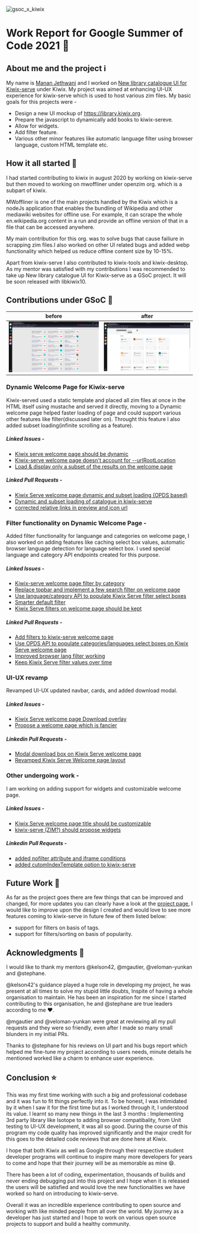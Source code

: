 ![gsoc_x_kiwix](https://user-images.githubusercontent.com/17774888/91468450-aac24280-e8af-11ea-8f1a-5ec4c246bc98.png)


# Work Report for Google Summer of Code 2021 📑

## About me and the project ℹ️
My name is [Manan Jethwani](https://mananjethwani.github.io) and I worked on [New library catalogue UI for Kiwix-serve](https://summerofcode.withgoogle.com/projects/#5158540915769344) under Kiwix. My project was aimed at enhancing UI-UX experience for kiwix-serve which is used to host various zim files. My basic goals for this projects were -
- Design a new UI mockup of https://library.kiwix.org.
- Prepare the javascript to dynamically add books to kiwix-sereve.
- Allow for widgets.
- Add filter feature.
- Various other minor features like automatic language filter using browser language, custom HTML template etc.

## How it all started 🌅

I had started contributing to kiwix in august 2020 by working on kiwix-serve but then moved to working on mwoffliner under openzim org. which is a subpart of kiwix. 

MWoffliner is one of the main projects handled by the Kiwix which is a nodeJs application that enables the bundling of Wikipedia and other mediawiki websites for offline use. For example, it can scrape the whole en.wikipedia.org content in a run and provide an offline version of that in a file that can be accessed anywhere.

My main contribution for this org. was to solve bugs that cause failiure in scrapping zim files.I also worked on other UI related bugs and added webp functionality which helped us reduce offline content size by 10-15%.

Apart from kiwix-serve I also contributed to kiwix-tools and kiwix-desktop.
As my mentor was satisfied with my contributions I was recommended to take up New library catalogue UI for Kiwix-serve as a GSoC project. It will be soon released with libkiwix10.

## Contributions under GSoC 📝

<table>
<thead>
<tr>
<th align="center">before</th>
<th align="center">after</th>
</tr>
</thead>
<tbody>
<tr>
<td align="center"><a target="_blank" rel="noopener noreferrer" href="https://github.com/MananJethwani/GSoC-2021-New-Library-Catalogue-UI-for-kiwix-serve/blob/gh-pages/Screenshot%20from%202021-08-22%2011-37-19.png"><img src="https://github.com/MananJethwani/GSoC-2021-New-Library-Catalogue-UI-for-kiwix-serve/raw/gh-pages/Screenshot%20from%202021-08-22%2011-37-19.png" alt="" style="max-width:100%;"></a></td>
<td align="center"><a target="_blank" rel="noopener noreferrer" href="https://github.com/MananJethwani/GSoC-2021-New-Library-Catalogue-UI-for-kiwix-serve/blob/gh-pages/Screenshot%20from%202021-08-22%2011-37-48.png"><img src="https://github.com/MananJethwani/GSoC-2021-New-Library-Catalogue-UI-for-kiwix-serve/raw/gh-pages/Screenshot%20from%202021-08-22%2011-37-48.png" alt="" style="max-width:100%;"></a></td>
</tr>
</tbody>
</table>

### Dynamic Welcome Page for Kiwix-serve
Kiwix-served used a static template and placed all zim files at once in the HTML itself using mustache and served it directly, moving to a Dynamic welcome page helped faster loading of page and could support various other features like filter(discussed later on).
Throught this feature I also added subset loading(infinite scrolling as a feature).

##### Linked Issues - 
- [Kiwix serve welcome page should be dynamic](https://github.com/kiwix/libkiwix/issues/511)
- [Kiwix-serve welcome page doesn't account for --urlRootLocation](https://github.com/kiwix/libkiwix/issues/589)
- [Load & display only a subset of the results on the welcome page](https://github.com/kiwix/libkiwix/issues/514)

##### Linked Pull Requests -
- [Kiwix Serve welcome page dynamic and subset loading (OPDS based)](https://github.com/kiwix/libkiwix/pull/530)
- [Dynamic and subset loading of catalogue in kiwix-serve](https://github.com/kiwix/libkiwix/pull/541)
- [corrected relative links in preview and icon url](https://github.com/kiwix/libkiwix/pull/590)

### Filter functionality on Dynamic Welcome Page -
Added filter functionality for languange and categories on welcome page, I also worked on adding features like caching select box values, automatic browser language detection for language select box.
I used special language and category API endpoints created for this purpose.

##### Linked Issues -
- [Kiwix-serve welcome page filter by category](https://github.com/kiwix/libkiwix/issues/517)
- [Replace topbar and implement a few search filter on welcome page](https://github.com/kiwix/libkiwix/issues/531)
- [Use language/category API to populate Kiwix Serve filter select boxes](https://github.com/kiwix/libkiwix/issues/555)
- [Smarter default filter](https://github.com/kiwix/libkiwix/issues/594)
- [Kiwix Serve filters on welcome page should be kept](https://github.com/kiwix/libkiwix/issues/557)

##### Linked Pull Requests -
- [Add filters to kiwix-serve welcome page](https://github.com/kiwix/libkiwix/pull/534)
- [Use OPDS API to populate categories/languages select boxes on Kiwix Serve welcome page](https://github.com/kiwix/libkiwix/pull/600)
- [Improved browser lang filter working](https://github.com/kiwix/libkiwix/pull/596)
- [Keep Kiwix Serve filter values over time](https://github.com/kiwix/libkiwix/pull/561)

### UI-UX revamp
Revamped UI-UX updated navbar, cards, and added download modal.

##### Linked Issues -
- [Kiwix Serve welcome page Download overlay](https://github.com/kiwix/libkiwix/issues/579)
- [Propose a welcome page which is fancier](https://github.com/kiwix/kiwix-tools/issues/448)

##### Linkedin Pull Requests -
- [Modal download box on Kiwix Serve welcome page](https://github.com/kiwix/libkiwix/pull/583)
- [Revamped Kiwix Serve Welcome page layout](https://github.com/kiwix/libkiwix/pull/559)

### Other undergoing work -
I am working on adding support for widgets and customizable welcome page.

##### Linked Issues -
- [Kiwix Serve welcome page title should be customizable](https://github.com/kiwix/libkiwix/issues/571)
- [kiwix-serve (ZIM?) should propose widgets](https://github.com/kiwix/libkiwix/issues/585)

##### Linkedin Pull Requests -
- [added nofilter attribute and iframe conditions](https://github.com/kiwix/libkiwix/pull/587)
- [added cutomIndexTemplate option to kiwix-serve](https://github.com/kiwix/libkiwix/pull/607)

## Future Work 🔮
As far as the project goes there are few things that can be improved and changed, for more updates you can clearly have a look at the [project page](https://github.com/orgs/kiwix/projects/13), I would like to improve upon the design I created and would love to see more features coming to kiwix-serve in future few of them listed below:
- support for filters on basis of tags.
- support for filters/sorting on basis of popularity.

## Acknowledgments 🤗

I would like to thank my mentors @kelson42, @mgautier, @veloman-yunkan and @stephane.

@kelson42's guidance played a huge role in developing my project, he was present at all times to solve my stupid little doubts, Inspite of having a whole organisation to maintain. He has been an inspiration for me since I started contributing to this organisation, he and @stephane are true leaders according to me ❤️.

@mgautier and @veloman-yunkan were great at reviewing all my pull requests and they were so friendly, even after I made so many small blunders in my initial PRs.

Thanks to @stephane for his reviews on UI part and his bugs report which helped me fine-tune my project according to users needs, minute details he mentioned worked like a charm to enhance user experience.

## Conclusion ⭐
This was my first time working with such a big and professional codebase and it was fun to fit things perfectly into it. To be honest, I was intimidated by it when I saw it for the first time but as I worked through it, I understood its value. I learnt so many new things in the last 3 months : Implementing 3rd party library like Isotope to adding browser compatibality, from Unit testing to UI-UX development, it was all so good. During the course of this program my code quality has improved significantly and the major credit for this goes to the detailed code reviews that are done here at Kiwix.

I hope that both Kiwix as well as Google through their respective student developer programs will continue to inspire many more developers for years to come and hope that their journey will be as memorable as mine 😄.

There has been a lot of coding, experimentation, thousands of builds and never ending debugging put into this project and I hope when it is released the users will be satisfied and would love the new functionalities we have worked so hard on introducing to kiwix-serve.

Overall it was an incredible experience contributing to open source and working with like minded people from all over the world. My journey as a developer has just started and I hope to work on various open source projects to support and build a healthy community.
